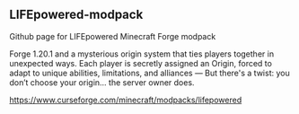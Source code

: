 ## LIFEpowered-modpack

Github page for LIFEpowered Minecraft Forge modpack


Forge 1.20.1 and a mysterious origin system that ties players together in unexpected ways.
Each player is secretly assigned an Origin, forced to adapt to unique abilities,
limitations,
and alliances
— But there's a twist: you don’t choose your origin… the server owner does.

https://www.curseforge.com/minecraft/modpacks/lifepowered
